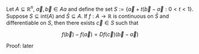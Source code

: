Let $A\subseteq\mathbb{R}^n$, $\vec{a}, \vec{b}\in Aa$ and define the set $S:=\{\vec{a}+t(\vec{b}-\vec{a}:0<t<1\}$. Suppose $S\subseteq\text{int}(A)$ and $\bar{S}\subseteq A$. If $f:A\to\mathbb{R}$ is continuous on $\bar{S}$ and differentiable on $S$, then there exists $\vec{c}\in S$ such that 

$$f(\vec{b})-f(\vec{a})=Df(\vec{c})(\vec{b}-\vec{a})$$

Proof: later

